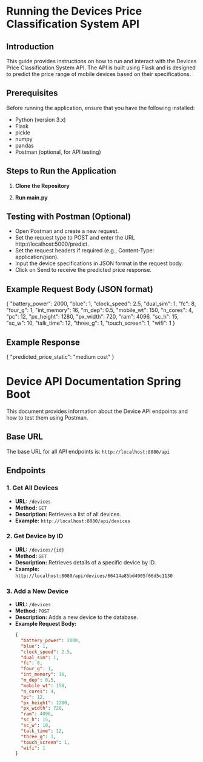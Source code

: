 # Running the Devices Price Classification System API

## Introduction
This guide provides instructions on how to run and interact with the Devices Price Classification System API. The API is built using Flask and is designed to predict the price range of mobile devices based on their specifications.

## Prerequisites
Before running the application, ensure that you have the following installed:
- Python (version 3.x)
- Flask
- pickle
- numpy
- pandas
- Postman (optional, for API testing)

## Steps to Run the Application

1. **Clone the Repository**

2. **Run main.py**

## Testing with Postman (Optional)
- Open Postman and create a new request.
- Set the request type to POST and enter the URL http://localhost:5000/predict.
- Set the request headers if required (e.g., Content-Type: application/json).
- Input the device specifications in JSON format in the request body.
- Click on Send to receive the predicted price response.

## Example Request Body (JSON format)
{
  "battery_power": 2000,
  "blue": 1,
  "clock_speed": 2.5,
  "dual_sim": 1,
  "fc": 8,
  "four_g": 1,
  "int_memory": 16,
  "m_dep": 0.5,
  "mobile_wt": 150,
  "n_cores": 4,
  "pc": 12,
  "px_height": 1280,
  "px_width": 720,
  "ram": 4096,
  "sc_h": 15,
  "sc_w": 10,
  "talk_time": 12,
  "three_g": 1,
  "touch_screen": 1,
  "wifi": 1
}
## Example Response
{
  "predicted_price_static": "medium cost"
}


# Device API Documentation Spring Boot

This document provides information about the Device API endpoints and how to test them using Postman.

## Base URL

The base URL for all API endpoints is: `http://localhost:8080/api`

## Endpoints

### 1. Get All Devices

- **URL:** `/devices`
- **Method:** `GET`
- **Description:** Retrieves a list of all devices.
- **Example:** `http://localhost:8080/api/devices`

### 2. Get Device by ID

- **URL:** `/devices/{id}`
- **Method:** `GET`
- **Description:** Retrieves details of a specific device by ID.
- **Example:** `http://localhost:8080/api/devices/66414a85bd4905f66d5c1130`

### 3. Add a New Device

- **URL:** `/devices`
- **Method:** `POST`
- **Description:** Adds a new device to the database.
- **Example Request Body:**
  ```json
  {
    "battery_power": 2000,
    "blue": 1,
    "clock_speed": 2.5,
    "dual_sim": 1,
    "fc": 8,
    "four_g": 1,
    "int_memory": 16,
    "m_dep": 0.5,
    "mobile_wt": 150,
    "n_cores": 4,
    "pc": 12,
    "px_height": 1280,
    "px_width": 720,
    "ram": 4096,
    "sc_h": 15,
    "sc_w": 10,
    "talk_time": 12,
    "three_g": 1,
    "touch_screen": 1,
    "wifi": 1
  }
